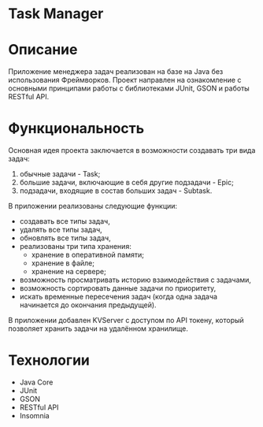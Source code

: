 # Task Manager


# Описание #

Приложение менеджера задач реализован на базе на Java без использования Фреймворков. Проект направлен на ознакомление с основными принципами работы с библиотеками JUnit, GSON и работы RESTful API. 

# Функциональность #

Основная идея проекта заключается в возможности создавать три вида задач: 

1) обычные задачи - Task;
2) большие задачи, включающие в себя другие подзадачи - Epic;
3) подзадачи, входящие в состав больших задач - Subtask.

В приложении реализованы следующие функции: 
* создавать все типы задач,
* удалять все типы задач, 
* обновлять все типы задач, 
* реализованы три типа хранения: 
  * хранение в оперативной памяти;
  * хранение в файле; 
  * хранение на сервере;
* возможность просматривать историю взаимодействия с задачами,
* возможность сортировать данные задачи по приоритету, 
* искать временные пересечения задач (когда одна задача начинается до окончания предыдущей).

В приложении добавлен KVServer с доступом по API токену, который позволяет хранить задачи на удалённом хранилище.

# Технологии #

* Java Core
* JUnit
* GSON
* RESTful API
* Insomnia
